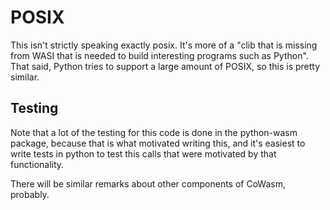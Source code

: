 # POSIX

This isn't strictly speaking exactly posix.  It's more of a "clib that is missing from WASI that is needed to build interesting programs such as Python".  That said, Python tries to support a large amount of POSIX, so this is pretty similar.

## Testing

Note that a lot of the testing for this code is done in the python\-wasm package,
because that is what motivated writing this, and it's easiest to write tests in python to test this calls that were motivated by that functionality.

There will be similar remarks about other components of CoWasm, probably.

